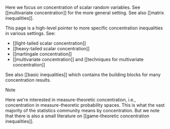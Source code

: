 
Here we focus on concentration of scalar random variables. See [[multivariate concentration]] for the more general setting. See also [[matrix inequalities]]. 

This page is a high-level pointer to more specific concentration inequalities in various settings. See: 
- [[light-tailed scalar concentration]]
- [[heavy-tailed scalar concentration]] 
- [[martingale concentration]] 
- [[multivariate concentration]] and [[techniques for multivariate concentration]]

See also [[basic inequalities]] which contains the building blocks for many concentration results. 


> [!note] 
> Here we're interested in measure-theoretic concentration, i.e., concentration in measure-theoretic probability spaces. This is what the vast majority of the statistics community means by concentration. But we note that there is also a small literature on [[game-theoretic concentration inequalities]]. 
